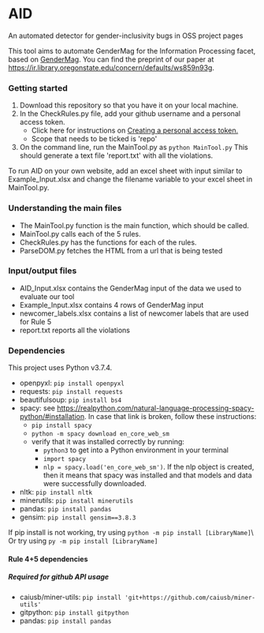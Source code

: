 # AID
An automated detector for gender-inclusivity bugs in OSS project pages

This tool aims to automate GenderMag for the Information Processing facet, based on [GenderMag](https://www.gendermag.org). You can find the preprint of our paper at https://ir.library.oregonstate.edu/concern/defaults/ws859n93g. 

### Getting started

1. Download this repository so that you have it on your local machine.
2. In the CheckRules.py file, add your github username and a personal access token.
    * Click here for instructions on [Creating a personal access token.](https://docs.github.com/en/github/authenticating-to-github/keeping-your-account-and-data-secure/creating-a-personal-access-token)
    * Scope that needs to be ticked is 'repo'
4. On the command line, run the MainTool.py as `python MainTool.py`
    This should generate a text file 'report.txt' with all the violations. 

To run AID on your own website, add an excel sheet with input similar to Example_Input.xlsx and change the filename variable to your excel sheet in MainTool.py.

### Understanding the main files
* The MainTool.py function is the main function, which should be called.
* MainTool.py calls each of the 5 rules. 
* CheckRules.py has the functions for each of the rules. 
* ParseDOM.py fetches the HTML from a url that is being tested

### Input/output files
* AID_Input.xlsx contains the GenderMag input of the data we used to evaluate our tool
* Example_Input.xlsx contains 4 rows of GenderMag input
* newcomer_labels.xlsx contains a list of newcomer labels that are used for Rule 5
* report.txt reports all the violations

### Dependencies
This project uses Python v3.7.4.

* openpyxl: `pip install openpyxl`
* requests: `pip install requests`
* beautifulsoup: `pip install bs4`
* spacy: see https://realpython.com/natural-language-processing-spacy-python/#installation. In case that link is broken, follow these instructions:
    - `pip install spacy`
    - `python -m spacy download en_core_web_sm`
    - verify that it was installed correctly by running:
        - `python3` to get into a Python environment in your terminal
        - `import spacy`
        - `nlp = spacy.load('en_core_web_sm')`. If the nlp object is created, then it means that spacy was installed and that models and data were successfully downloaded.
* nltk: `pip install nltk`
* minerutils: `pip install minerutils`
* pandas: `pip install pandas`
* gensim: `pip install gensim==3.8.3`

If pip install is not working, try using `python -m pip install [LibraryName]`\  
Or try using `py -m pip install [LibraryName]`

#### Rule 4+5 dependencies 
##### Required for github API usage 
* caiusb/miner-utils: `pip install 'git+https://github.com/caiusb/miner-utils'`
* gitpython: `pip install gitpython`
* pandas: `pip install pandas`  

